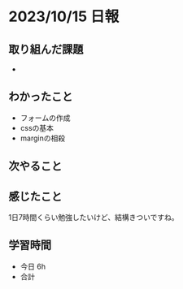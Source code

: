 # 2023/10/15 日報

## 取り組んだ課題
-

## わかったこと
- フォームの作成
- cssの基本
- marginの相殺

## 次やること


## 感じたこと
1日7時間くらい勉強したいけど、結構きついですね。

## 学習時間
- 今日 6h
- 合計 
